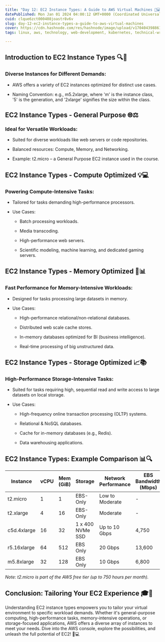 ```yaml
---
title: "Day 12: EC2 Instance Types: A Guide to AWS Virtual Machines 🚀💻"
datePublished: Mon Jan 01 2024 04:00:12 GMT+0000 (Coordinated Universal Time)
cuid: clque6zct000408joastr8v6v
slug: day-12-ec2-instance-types-a-guide-to-aws-virtual-machines
cover: https://cdn.hashnode.com/res/hashnode/image/upload/v1704043988612/503fdd1b-1d9e-4a59-9601-185096a58939.gif
tags: linux, aws, technology, web-development, kubernetes, technical-writing-1, aws-certified-solutions-architect-associate, 90daysofdevops, trainwithshubham

---
```


## Introduction to EC2 Instance Types 🔍🔧

### Diverse Instances for Different Demands:

* AWS offers a variety of EC2 instances optimized for distinct use cases.
    
* Naming Convention: e.g., m5.2xlarge, where 'm' is the instance class, '5' is the generation, and '2xlarge' signifies the size within the class.
    

## EC2 Instance Types - General Purpose 🌐⚖️

### Ideal for Versatile Workloads:

* Suited for diverse workloads like web servers or code repositories.
    
* Balanced resources: Compute, Memory, and Networking.
    
* Example: t2.micro – a General Purpose EC2 instance used in the course.
    

## EC2 Instance Types - Compute Optimized 💡💻

### Powering Compute-Intensive Tasks:

* Tailored for tasks demanding high-performance processors.
    
* Use Cases:
    
    * Batch processing workloads.
        
    * Media transcoding.
        
    * High-performance web servers.
        
    * Scientific modeling, machine learning, and dedicated gaming servers.
        

## EC2 Instance Types - Memory Optimized 🚀📊

### Fast Performance for Memory-Intensive Workloads:

* Designed for tasks processing large datasets in memory.
    
* Use Cases:
    
    * High-performance relational/non-relational databases.
        
    * Distributed web scale cache stores.
        
    * In-memory databases optimized for BI (business intelligence).
        
    * Real-time processing of big unstructured data.
        

## EC2 Instance Types - Storage Optimized 📈📚

### High-Performance Storage-Intensive Tasks:

* Suited for tasks requiring high, sequential read and write access to large datasets on local storage.
    
* Use Cases:
    
    * High-frequency online transaction processing (OLTP) systems.
        
    * Relational & NoSQL databases.
        
    * Cache for in-memory databases (e.g., Redis).
        
    * Data warehousing applications.
        

## EC2 Instance Types: Example Comparison 📊🔍

| Instance | vCPU | Mem (GiB) | Storage | Network Performance | EBS Bandwidth (Mbps) |
| --- | --- | --- | --- | --- | --- |
| t2.micro | 1 | 1 | EBS-Only | Low to Moderate | \- |
| t2.xlarge | 4 | 16 | EBS-Only | Moderate | \- |
| c5d.4xlarge | 16 | 32 | 1 x 400 NVMe SSD | Up to 10 Gbps | 4,750 |
| r5.16xlarge | 64 | 512 | EBS Only | 20 Gbps | 13,600 |
| m5.8xlarge | 32 | 128 | EBS Only | 10 Gbps | 6,800 |

*Note: t2.micro is part of the AWS free tier (up to 750 hours per month).*

## Conclusion: Tailoring Your EC2 Experience 🎓🔧

Understanding EC2 instance types empowers you to tailor your virtual environment to specific workload demands. Whether it's general-purpose computing, high-performance tasks, memory-intensive operations, or storage-focused applications, AWS offers a diverse array of instances to meet your needs. Dive into the AWS console, explore the possibilities, and unleash the full potential of EC2! 🚀💻